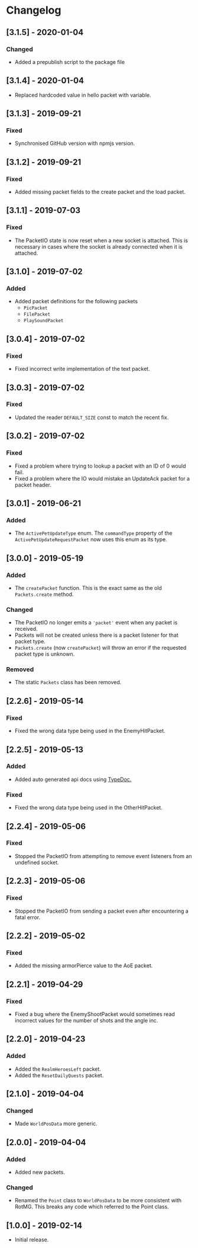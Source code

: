 # Changelog

## [3.1.5] - 2020-01-04

### Changed

+ Added a prepublish script to the package file

## [3.1.4] - 2020-01-04

+ Replaced hardcoded value in hello packet with variable.

## [3.1.3] - 2019-09-21

### Fixed

+ Synchronised GitHub version with npmjs version.

## [3.1.2] - 2019-09-21

### Fixed

+ Added missing packet fields to the create packet and the load packet.

## [3.1.1] - 2019-07-03

### Fixed

+ The PacketIO state is now reset when a new socket is attached. This is necessary in cases where the socket is already connected when it is attached.

## [3.1.0] - 2019-07-02

### Added

+ Added packet definitions for the following packets
  + `PicPacket`
  + `FilePacket`
  + `PlaySoundPacket`

## [3.0.4] - 2019-07-02

### Fixed

+ Fixed incorrect write implementation of the text packet.

## [3.0.3] - 2019-07-02

### Fixed

+ Updated the reader `DEFAULT_SIZE` const to match the recent fix.

## [3.0.2] - 2019-07-02

### Fixed

+ Fixed a problem where trying to lookup a packet with an ID of 0 would fail.
+ Fixed a problem where the IO would mistake an UpdateAck packet for a packet header.

## [3.0.1] - 2019-06-21

### Added

+ The `ActivePetUpdateType` enum. The `commandType` property of the `ActivePetUpdateRequestPacket` now uses this enum as its type.

## [3.0.0] - 2019-05-19

### Added

+ The `createPacket` function. This is the exact same as the old `Packets.create` method.

### Changed

+ The PacketIO no longer emits a `'packet'` event when any packet is received.
+ Packets will not be created unless there is a packet listener for that packet type.
+ `Packets.create` (now `createPacket`) will throw an error if the requested packet type is unknown.

### Removed

+ The static `Packets` class has been removed.

## [2.2.6] - 2019-05-14

### Fixed

+ Fixed the wrong data type being used in the EnemyHitPacket.

## [2.2.5] - 2019-05-13

### Added

+ Added auto generated api docs using [TypeDoc.](https://typedoc.org/)

### Fixed

+ Fixed the wrong data type being used in the OtherHitPacket.

## [2.2.4] - 2019-05-06

### Fixed

+ Stopped the PacketIO from attempting to remove event listeners from an undefined socket.

## [2.2.3] - 2019-05-06

### Fixed

+ Stopped the PacketIO from sending a packet even after encountering a fatal error.

## [2.2.2] - 2019-05-02

### Fixed

+ Added the missing armorPierce value to the AoE packet.

## [2.2.1] - 2019-04-29

### Fixed

+ Fixed a bug where the EnemyShootPacket would sometimes read incorrect values for the number of shots and the angle inc.

## [2.2.0] - 2019-04-23

### Added

+ Added the `RealmHeroesLeft` packet.
+ Added the `ResetDailyQuests` packet.

## [2.1.0] - 2019-04-04

### Changed

+ Made `WorldPosData` more generic.

## [2.0.0] - 2019-04-04

### Added

+ Added new packets.

### Changed

+ Renamed the `Point` class to `WorldPosData` to be more consistent with RotMG. This breaks any code which referred to the Point class.

## [1.0.0] - 2019-02-14

+ Initial release.
